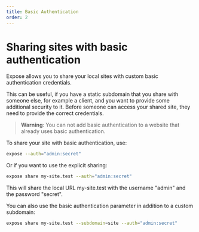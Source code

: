 ```yaml
---
title: Basic Authentication
order: 2
---
```


# Sharing sites with basic authentication

Expose allows you to share your local sites with custom basic authentication credentials.

This can be useful, if you have a static subdomain that you share with someone else, for example a client, and you want to provide some additional security to it. Before someone can access your shared site, they need to provide the correct credentials.

> **Warning**: You can not add basic authentication to a website that already uses basic authentication.

To share your site with basic authentication, use:

```bash
expose --auth="admin:secret"
```

Or if you want to use the explicit sharing:

```bash
expose share my-site.test --auth="admin:secret"
```

This will share the local URL my-site.test with the username "admin" and the password "secret".

You can also use the basic authentication parameter in addition to a custom subdomain:

```bash
expose share my-site.test --subdomain=site --auth="admin:secret"
```